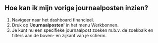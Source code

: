 ## Hoe kan ik mijn vorige journaalposten inzien? 
1.	Navigeer naar het dashboard financieel.
2.	Druk op **‘Journaalposten'** in het menu Werkbonnen. 
3.	Je kunt nu een specifieke journaalpost zoeken m.b.v. de zoekbalk en filters aan de boven- en zijkant van je scherm.

